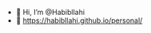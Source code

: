 - 👋 Hi, I’m @Habibllahi
- 💞️ https://habibllahi.github.io/personal/
<!---
Habibllahi/Habibllahi is a ✨ special ✨ repository because its `README.md` (this file) appears on your GitHub proYou can click the Preview link to take a look at your changes.
--->
